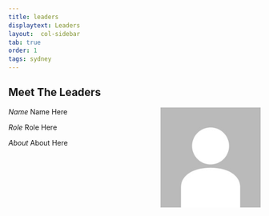```yaml
---
title: leaders
displaytext: Leaders
layout:  col-sidebar
tab: true
order: 1
tags: sydney
---
```


## Meet The Leaders

<img style="float:right" src="/assets/images/default-profile.jpg" width="200" />

*Name*
Name Here

*Role*
Role Here

*About*
About Here
